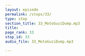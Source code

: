 ```yaml
---
layout: episode
permalink: /stops/33/
type: stop
section_title: 33_MotoGuziDump.mp3
title: 
page_rank: 33
stop_id: 33
audio_file: 33_MotoGuziDump.mp3

---
```

